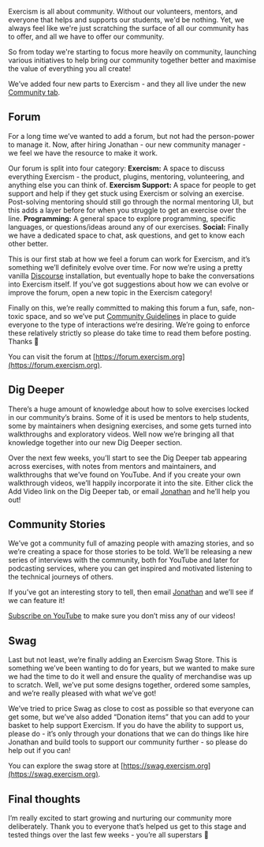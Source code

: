 Exercism is all about community. Without our volunteers, mentors, and everyone that helps and supports our students, we'd be nothing.  Yet, we always feel like we're just scratching the surface of all our community has to offer, and all we have to offer our community. 

So from today we're starting to focus more heavily on community, launching various initiatives to help bring our community together better and maximise the value of everything you all create! 

We’ve added four new parts to Exercism - and they all live under the new [Community tab](https://exercism.org/community).

## Forum

For a long time we’ve wanted to add a forum, but not had the person-power to manage it. Now, after hiring Jonathan - our new community manager - we feel we have the resource to make it work.

Our forum is split into four category:
**Exercism:** A space to discuss everything Exercism - the product, plugins, mentoring, volunteering, and anything else you can think of.
**Exercism Support:** A space for people to get support and help if they get stuck using Exercism or solving an exercise. Post-solving mentoring should still go through the normal mentoring UI, but this adds a layer before for when you struggle to get an exercise over the line.
**Programming:** A general space to explore programming, specific languages, or questions/ideas around any of our exercises. 
**Social:** Finally we have a dedicated space to chat, ask questions, and get to know each other better.

This is our first stab at how we feel a forum can work for Exercism, and it’s something we’ll definitely evolve over time. For now we’re using a pretty vanilla [Discourse](https://www.discourse.org/) installation, but eventually hope to bake the conversations into Exercism itself. If you’ve got suggestions about how we can evolve or improve the forum, open a new topic in the Exercism category!

Finally on this, we’re really committed to making this forum a fun, safe, non-toxic space, and so we’ve put [Community Guidelines](https://forum.exercism.org/faq) in place to guide everyone to the type of interactions we’re desiring. We’re going to enforce these relatively strictly so please do take time to read them before posting. Thanks 🙂

You can visit the forum at [https://forum.exercism.org](https://forum.exercism.org).

## Dig Deeper

There’s a huge amount of knowledge about how to solve exercises locked in our community’s brains. Some of it is used be mentors to help students, some by maintainers when designing exercises, and some gets turned into walkthroughs and exploratory videos. Well now we’re bringing all that knowledge together into our new Dig Deeper section.

Over the next few weeks, you’ll start to see the Dig Deeper tab appearing across exercises, with notes from mentors and maintainers, and walkthroughs that we’ve found on YouTube. And if you create your own walkthrough videos, we’ll happily incorporate it into the site. Either click the Add Video link on the Dig Deeper tab, or email [Jonathan](mailto:jonathan@exercism.org) and he’ll help you out!

## Community Stories

We’ve got a community full of amazing people with amazing stories, and so we’re creating a space for those stories to be told. We’ll be releasing a new series of interviews with the community, both for YouTube and later for podcasting services, where you can get inspired and motivated listening to the technical journeys of others.

If you’ve got an interesting story to tell, then email [Jonathan](mailto:jonathan@exercism.org) and we’ll see if we can feature it!

[Subscribe on YouTube](https://www.youtube.com/c/Exercism-videos?sub_confirmation=1&feature=subscribe-embed-click) to make sure you don’t miss any of our videos!

## Swag

Last but not least, we’re finally adding an Exercism Swag Store. This is something we’ve been wanting to do for years, but we wanted to make sure we had the time to do it well and ensure the quality of merchandise was up to scratch. Well, we’ve put some designs together, ordered some samples, and we’re really pleased with what we’ve got! 

We’ve tried to price Swag as close to cost as possible so that everyone can get some, but we’ve also added “Donation items” that you can add to your basket to help support Exercism. If you do have the ability to support us, please do - it’s only through your donations that we can do things like hire Jonathan and build tools to support our community further - so please do help out if you can!

You can explore the swag store at [https://swag.exercism.org](https://swag.exercism.org).

## Final thoughts

I’m really excited to start growing and nurturing our community more deliberately. Thank you to everyone that’s helped us get to this stage and tested things over the last few weeks - you’re all superstars 💖

